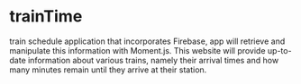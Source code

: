 # trainTime

train schedule application that incorporates Firebase,
app will retrieve and manipulate this information with Moment.js. 
This website will provide up-to-date information about various trains, 
namely their arrival times and how many minutes remain until they arrive at their station.
